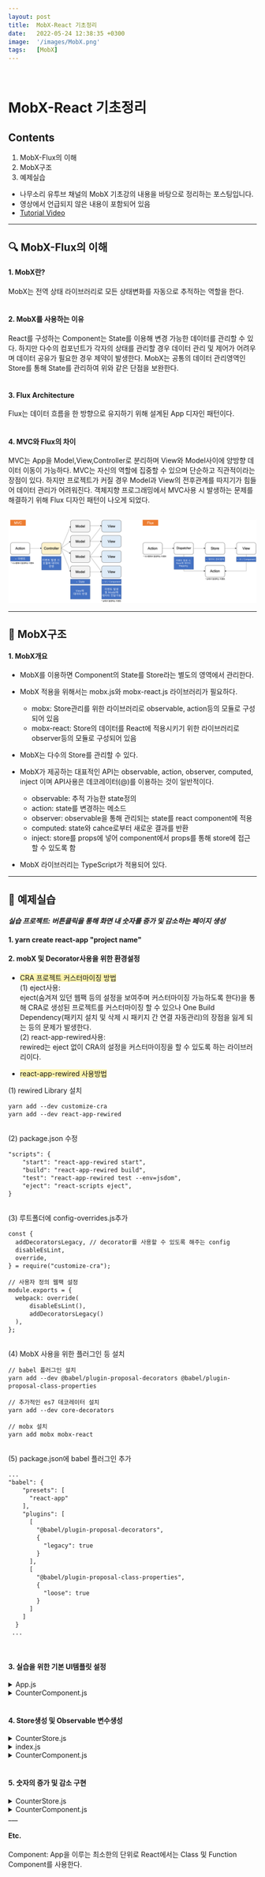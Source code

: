```yaml
---
layout: post
title:  MobX-React 기초정리
date:   2022-05-24 12:38:35 +0300
image:  '/images/MobX.png'
tags:   [MobX]
---
```

<br/>

# MobX-React 기초정리<br/>
## Contents <br/>
1. MobX-Flux의 이해<br/>
2. MobX구조<br/>
3. 예제실습<br/>

* 나무소리 유투브 채널의 MobX 기초강의 내용을 바탕으로 정리하는 포스팅입니다. <br/>
* 영상에서 언급되지 않은 내용이 포함되어 있음<br/>
* [Tutorial Video](https://youtu.be/NwbZmhE2Blc)<br/>

___

## :mag: MobX-Flux의 이해<br/>
#### 1. MobX란? 
MobX는 전역 상태 라이브러리로 모든 상태변화를 자동으로 추적하는 역할을 한다.<br/><br/>

#### 2. MobX를 사용하는 이유 
React를 구성하는 Component는 State를 이용해 변경 가능한 데이터를 관리할 수 있다. 하지만 다수의 컴포넌트가 각자의 상태를 관리할 경우 데이터 관리 및 제어가 어려우며 데이터 공유가 필요한 경우 제약이 발생한다. MobX는 공통의 데이터 관리영역인 Store를 통해 State를 관리하여 위와 같은 단점을 보완한다.<br/><br/>

#### 3. Flux Architecture
Flux는 데이터 흐름을 한 방향으로 유지하기 위해 설계된 App 디자인 패턴이다.<br/><br/>

#### 4. MVC와 Flux의 차이
MVC는 App을 Model,View,Controller로 분리하며 View와 Model사이에 양방향 데이터 이동이 가능하다. MVC는 자신의 역할에 집중할 수 있으며 단순하고 직관적이라는 장점이 있다. 하지만 프로젝트가 커질 경우 Model과 View의 전후관계를 따지기가 힘들어 데이터 관리가 어려워진다. 객체지향 프로그래밍에서 MVC사용 시 발생하는 문제를 해결하기 위해 Flux 디자인 패턴이 나오게 되었다.<br/><br/>

<img src="/images/Posting/MobX/MVC_Flux.png" alt="Model(로직과 관련된 모든 데이터를 포함), View(사용자에게 데이터를 표현하거나 유저와 상호작용을 처리), Controller(모델과 뷰 구성요소간의 인터페이스 (ex. 클릭이벤트 발생 시 컨트롤러를 통해 Model에 해당 데이터 반영))">

___

##  :pushpin: MobX구조<br/>
#### 1. MobX개요 <br/>
- MobX를 이용하면 Component의 State를 Store라는 별도의 영역에서 관리한다.<br/>
- MobX 적용을 위해서는 mobx.js와 mobx-react.js 라이브러리가 필요하다.<br/>
  * <span style='background-color:#f6f8fa'>mobx:</span> Store관리를 위한 라이브러리로 observable, action등의 모듈로 구성되어 있음<br/>
  * <span style='background-color:#f6f8fa'>mobx-react:</span> Store의 데이터를 React에 적용시키기 위한 라이브러리로 observer등의 모듈로 구성되어 있음<br/>

- MobX는 다수의 Store를 관리할 수 있다.<br/>
- MobX가 제공하는 대표적인 API는 observable, action, observer, computed, inject 이며 API사용은 데코레이터(@)를 이용하는 것이 일반적이다.<br/>
  * <span style='background-color:#f6f8fa'>observable:</span> 추적 가능한 state정의<br/>
  * <span style='background-color:#f6f8fa'>action:</span> state를 변경하는 메소드<br/>
  * <span style='background-color:#f6f8fa'>observer:</span> observable을 통해 관리되는 state를 react component에 적용<br/>
  * <span style='background-color:#f6f8fa'>computed:</span> state와 cahce로부터 새로운 결과를 반환<br/>
  * <span style='background-color:#f6f8fa'>inject:</span> store를 props에 넣어 component에서 props를 통해 store에 접근할 수 있도록 함<br/>

- MobX 라이브러리는 TypeScript가 적용되어 있다.<br/>

___

## :bell: 예제실습<br/>
#### *실습 프로젝트: 버튼클릭을 통해 화면 내 숫자를 증가 및 감소하는 페이지 생성*<br/>

#### 1. yarn create react-app "project name"<br/>
#### 2. mobX 및 Decorator사용을 위한 환경설정<br/>

* <span style='background-color:#fff5b1'>CRA 프로젝트 커스터마이징 방법</span><br/>
(1) eject사용:<br/>
  eject(숨겨져 있던 웹팩 등의 설정을 보여주며 커스터마이징 가능하도록 한다)을 통해 CRA로 생성된 프로젝트를 커스터마이징 할 수 있으나 One Build Dependency(패키지 설치 및 삭제 시 패키지 간 연결 자동관리)의 장점을 잃게 되는 등의 문제가 발생한다.<br/>
(2) react-app-rewired사용:<br/>
  rewired는 eject 없이 CRA의 설정을 커스터마이징을 할 수 있도록 하는 라이브러리이다.<br/>

* <span style='background-color:#fff5b1'>react-app-rewired 사용방법</span><br/>

(1) rewired Library 설치

```
yarn add --dev customize-cra
yarn add --dev react-app-rewired
```

<br/>(2) package.json 수정

```
"scripts": {
	"start": "react-app-rewired start",
    "build": "react-app-rewired build",
    "test": "react-app-rewired test --env=jsdom",
    "eject": "react-scripts eject",
}
```

<br/>(3) 루트폴더에 config-overrides.js추가

```
const { 
  addDecoratorsLegacy, // decorator를 사용할 수 있도록 해주는 config
  disableEsLint,
  override,
} = require("customize-cra");

// 사용자 정의 웹팩 설정
module.exports = {
  webpack: override(
      disableEsLint(),
      addDecoratorsLegacy()
  ),
};
```

<br/>(4) MobX 사용을 위한 플러그인 등 설치

```
// babel 플러그인 설치
yarn add --dev @babel/plugin-proposal-decorators @babel/plugin-proposal-class-properties

// 추가적인 es7 데코레이터 설치
yarn add --dev core-decorators

// mobx 설치
yarn add mobx mobx-react
```

<br/>(5) package.json에 babel 플러그인 추가

```
...
"babel": {
    "presets": [
      "react-app"
    ],
    "plugins": [
      [
        "@babel/plugin-proposal-decorators",
        {
          "legacy": true
        }
      ],
      [
        "@babel/plugin-proposal-class-properties",
        {
          "loose": true
        }
      ]
    ]
  }
 ...
 ```

<br/>

#### 3. 실습을 위한 기본 UI템플릿 설정

<details>
<summary>App.js</summary>
<div markdown="1">

```javascript
import React, { Component } from 'react';
import CounterComponent from './component/CounterComponent';

class App extends Component {
  render(){
    return (
      <div>
        <CounterComponent />
      </div>
  );
  }
}

export default App;
```
</div>
</details>

<details>
<summary>CounterComponent.js</summary>
<div markdown="1">

```javascript
import React, { Component } from 'react';
import { Button, Box } from '@material-ui/core';

class CounterComponent extends Component {

  render(){
    return(
      <div>
        <Button variant='contained' color='primary' size='large'> - </Button>        
        
        <Box component='span' m={5}> 0 </Box>
        
        <Button variant='contained' color='primary' size='large'> + </Button>
      </div>
    )
  }
}

export default CounterComponent;
```
</div>
</details>

<br/>

#### 4. Store생성 및 Observable 변수생성

<details>
<summary>CounterStore.js</summary>
<div markdown="1">

```javascript
import { observable } from 'mobx';

class CounterStore {
    @observable
    _count = 5
}

export default new CounterStore;

/*
1. _count를 store에서 관리할 수 있도록 observable함수의 변수로 할당
    -> 아래 코드를 데코레이터를 통해 작성하면 위 코드와 같이 표현됨
        class CounterStore {
            observable ({
                _count = 5,
            });
        }

2. 데코레이터는 js표준이 아님으로 별도설정 필요
    -> Code - Preferences - settings - experimental decorators검색 - enable체크

3. export시에는 new를 붙여 state사용 시 매번 new를 통해 변수를 새로 생성하지 않도록 작성
*/
```
</div>
</details>

<details>
<summary>index.js</summary>
<div markdown="1">

```javascript
import React from 'react';
import ReactDOM from 'react-dom/client';
import './index.css';
import App from './App';
import reportWebVitals from './reportWebVitals';
import { Provider } from 'mobx-react'
import CounterStore from './store/CounterStore';

const root = ReactDOM.createRoot(document.getElementById('root'));
root.render(
  <Provider counterStore={CounterStore}>
    <App />
  </Provider>
);

reportWebVitals();

/*
Store는 컴포넌트에서 사용 가능하도록 Provider를 통해 App 하위에 있는 모든 컴포넌트가 Store를 props와 같이 사용할 수 있도록 설정

* Provider: MobX와 React연결
*/
```
</div>
</details>

<details>
<summary>CounterComponent.js</summary>
<div markdown="1">

```javascript
import React, { Component } from 'react';
import { Button, Box } from '@material-ui/core';
import { inject } from 'mobx-react'

@inject('counterStore')
class CounterComponent extends Component {

  render(){

    const { counterStore } = this.props;

    return(
      <div>
        <Button variant='contained' color='primary' size='large'> - </Button>        
        
        <Box component='span' m={5}> {counterStore._count} </Box>
        
        <Button variant='contained' color='primary' size='large'> + </Button>
      </div>
    )
  }
}

export default CounterComponent;

/*
@inject('counterStore'): 
Provider로 제공되는 Store 중 counterStore를 컴포넌트가 사용할 수 있는 형태로 Props에 주입
*/
```
</div>
</details>

<br/>

#### 5. 숫자의 증가 및 감소 구현

<details>
<summary>CounterStore.js</summary>
<div markdown="1">

```javascript
import { observable, action, makeObservable } from 'mobx';

class CounterStore {

    constructor() {
        makeObservable(this);
    }

    @observable
    _count = 5;

    get count() {
        return this._count;
    }

    @action
    increment() {
        this._count ++;
    }

    @action
    decrement() {
        this._count --;
    }
}

export default new CounterStore;

/*
@action: 
observable data는 action이 붙은 method에서 변경되어야 한다.

get: 
get method 통해 observable data를 외부에 제공하게 되면, 컴포넌트에서 props와 같이 사용가능
-> before: CounterStore._count / after: CounterStore.count
*/
```
</div>
</details>

<details>
<summary>CounterComponent.js</summary>
<div markdown="1">

```javascript
import React, { Component } from 'react';
import { Button, Box } from '@material-ui/core';
import { inject, observer } from 'mobx-react'

@inject('counterStore')
@observer
class CounterComponent extends Component {

  render(){

    const { counterStore } = this.props;

    return(
      <div>
        <Button 
          onClick={() => counterStore.decrement()}
          variant='contained' color='primary' size='large'> - </Button>        
        
        <Box component='span' m={5}> {counterStore.count} </Box>
        
        <Button 
          onClick={() => counterStore.increment()}
          variant='contained' color='primary' size='large'> + </Button>
      </div>
    )
  }
}

export default CounterComponent;

/*
@inject('counterStore'): 
Provider로 제공되는 Store 중 counterStore를 컴포넌트가 사용할 수 있는 형태로 Props에 주입

@observer:
setState와 비슷한 개념으로 observable을 통해 관리되는 state를 react component에 적용
*/
```
</div>
</details>
___

#### Etc. <br/>
Component: App을 이루는 최소한의 단위로 React에서는 Class 및 Function Component를 사용한다. <br/>
